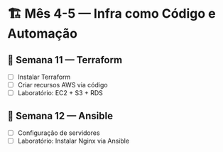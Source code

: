 # 🏗 Mês 4-5 — Infra como Código e Automação

## 📅 Semana 11 — Terraform
- [ ] Instalar Terraform
- [ ] Criar recursos AWS via código
- [ ] Laboratório: EC2 + S3 + RDS

## 📅 Semana 12 — Ansible
- [ ] Configuração de servidores
- [ ] Laboratório: Instalar Nginx via Ansible
